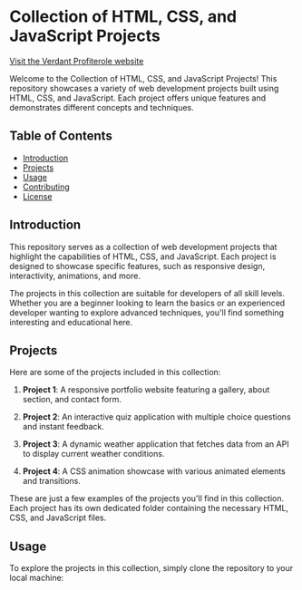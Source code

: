 # Collection of HTML, CSS, and JavaScript Projects

[Visit the Verdant Profiterole website](https://verdant-profiterole-e5b072.netlify.app)

Welcome to the Collection of HTML, CSS, and JavaScript Projects! This repository showcases a variety of web development projects built using HTML, CSS, and JavaScript. Each project offers unique features and demonstrates different concepts and techniques.

## Table of Contents

- [Introduction](#introduction)
- [Projects](#projects)
- [Usage](#usage)
- [Contributing](#contributing)
- [License](#license)

## Introduction

This repository serves as a collection of web development projects that highlight the capabilities of HTML, CSS, and JavaScript. Each project is designed to showcase specific features, such as responsive design, interactivity, animations, and more.

The projects in this collection are suitable for developers of all skill levels. Whether you are a beginner looking to learn the basics or an experienced developer wanting to explore advanced techniques, you'll find something interesting and educational here.

## Projects

Here are some of the projects included in this collection:

1. **Project 1**: A responsive portfolio website featuring a gallery, about section, and contact form.

2. **Project 2**: An interactive quiz application with multiple choice questions and instant feedback.

3. **Project 3**: A dynamic weather application that fetches data from an API to display current weather conditions.

4. **Project 4**: A CSS animation showcase with various animated elements and transitions.

These are just a few examples of the projects you'll find in this collection. Each project has its own dedicated folder containing the necessary HTML, CSS, and JavaScript files.

## Usage

To explore the projects in this collection, simply clone the repository to your local machine:

